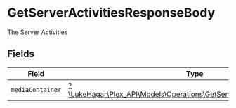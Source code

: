 # GetServerActivitiesResponseBody

The Server Activities


## Fields

| Field                                                                                                                                    | Type                                                                                                                                     | Required                                                                                                                                 | Description                                                                                                                              |
| ---------------------------------------------------------------------------------------------------------------------------------------- | ---------------------------------------------------------------------------------------------------------------------------------------- | ---------------------------------------------------------------------------------------------------------------------------------------- | ---------------------------------------------------------------------------------------------------------------------------------------- |
| `mediaContainer`                                                                                                                         | [?\LukeHagar\Plex_API\Models\Operations\GetServerActivitiesMediaContainer](../../Models/Operations/GetServerActivitiesMediaContainer.md) | :heavy_minus_sign:                                                                                                                       | N/A                                                                                                                                      |
